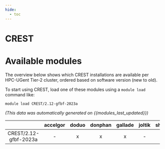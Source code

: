 ```yaml
---
hide:
  - toc
---
```


CREST
=====

# Available modules


The overview below shows which CREST installations are available per HPC-UGent Tier-2 cluster, ordered based on software version (new to old).

To start using CREST, load one of these modules using a `module load` command like:

```shell
module load CREST/2.12-gfbf-2023a
```

*(This data was automatically generated on {{modules_last_updated}})*  

| |accelgor|doduo|donphan|gallade|joltik|shinx|
| :---: | :---: | :---: | :---: | :---: | :---: | :---: |
|CREST/2.12-gfbf-2023a|-|x|x|x|-|x|
